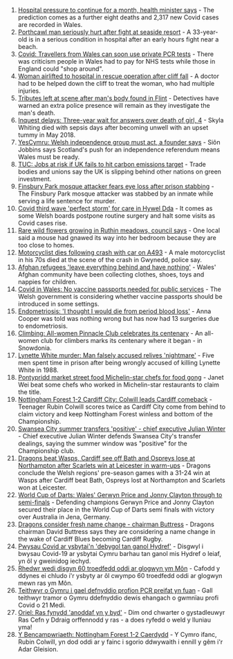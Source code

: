 1. [Hospital pressure to continue for a month, health minister says](https://www.bbc.co.uk/news/uk-wales-58535611?at_medium=RSS&at_campaign=KARANGA) - The prediction comes as a further eight deaths and 2,317 new Covid cases are recorded in Wales.
2. [Porthcawl man seriously hurt after fight at seaside resort](https://www.bbc.co.uk/news/uk-wales-58537841?at_medium=RSS&at_campaign=KARANGA) - A 33-year-old is in a serious condition in hospital after an early hours fight near a beach.
3. [Covid: Travellers from Wales can soon use private PCR tests](https://www.bbc.co.uk/news/uk-wales-58532433?at_medium=RSS&at_campaign=KARANGA) - There was criticism people in Wales had to pay for NHS tests while those in England could "shop around".
4. [Woman airlifted to hospital in rescue operation after cliff fall](https://www.bbc.co.uk/news/uk-wales-58535604?at_medium=RSS&at_campaign=KARANGA) - A doctor had to be helped down the cliff to treat the woman, who had multiple injuries.
5. [Tributes left at scene after man's body found in Flint](https://www.bbc.co.uk/news/uk-wales-58535603?at_medium=RSS&at_campaign=KARANGA) - Detectives have warned an extra police presence will remain as they investigate the man's death.
6. [Inquest delays: Three-year wait for answers over death of girl, 4](https://www.bbc.co.uk/news/uk-wales-57657960?at_medium=RSS&at_campaign=KARANGA) - Skyla Whiting died with sepsis days after becoming unwell with an upset tummy in May 2018.
7. [YesCymru: Welsh independence group must act, a founder says](https://www.bbc.co.uk/news/uk-wales-politics-58519193?at_medium=RSS&at_campaign=KARANGA) - Siôn Jobbins says Scotland's push for an independence referendum means Wales must be ready.
8. [TUC: Jobs at risk if UK fails to hit carbon emissions target](https://www.bbc.co.uk/news/business-58519996?at_medium=RSS&at_campaign=KARANGA) - Trade bodies and unions say the UK is slipping behind other nations on green investment.
9. [Finsbury Park mosque attacker fears eye loss after prison stabbing](https://www.bbc.co.uk/news/uk-wales-58530744?at_medium=RSS&at_campaign=KARANGA) - The Finsbury Park mosque attacker was stabbed by an inmate while serving a life sentence for murder.
10. [Covid third wave 'perfect storm' for care in Hywel Dda](https://www.bbc.co.uk/news/uk-wales-58530738?at_medium=RSS&at_campaign=KARANGA) - It comes as some Welsh boards postpone routine surgery and halt some visits as Covid cases rise.
11. [Rare wild flowers growing in Ruthin meadows, council says](https://www.bbc.co.uk/news/uk-wales-58491003?at_medium=RSS&at_campaign=KARANGA) - One local said a mouse had gnawed its way into her bedroom because they are too close to homes.
12. [Motorcyclist dies following crash with car on A493](https://www.bbc.co.uk/news/uk-wales-58523053?at_medium=RSS&at_campaign=KARANGA) - A male motorcyclist in his 70s died at the scene of the crash in Gwynedd, police say.
13. [Afghan refugees 'leave everything behind and have nothing'](https://www.bbc.co.uk/news/uk-wales-58523870?at_medium=RSS&at_campaign=KARANGA) - Wales' Afghan community have been collecting clothes, shoes, toys and nappies for children.
14. [Covid in Wales: No vaccine passports needed for public services](https://www.bbc.co.uk/news/uk-wales-58521379?at_medium=RSS&at_campaign=KARANGA) - The Welsh government is considering whether vaccine passports should be introduced in some settings.
15. [Endometriosis: 'I thought I would die from period blood loss'](https://www.bbc.co.uk/news/uk-wales-58506814?at_medium=RSS&at_campaign=KARANGA) - Anna Cooper was told was nothing wrong but has now had 13 surgeries due to endometriosis.
16. [Climbing: All-women Pinnacle Club celebrates its centenary](https://www.bbc.co.uk/news/uk-wales-58496185?at_medium=RSS&at_campaign=KARANGA) - An all-women club for climbers marks its centenary where it began - in Snowdonia.
17. [Lynette White murder: Man falsely accused relives 'nightmare'](https://www.bbc.co.uk/news/uk-wales-58493595?at_medium=RSS&at_campaign=KARANGA) - Five men spent time in prison after being wrongly accused of killing Lynette White in 1988.
18. [Pontypridd market street food Michelin-star chefs for food gong](https://www.bbc.co.uk/news/uk-wales-58487867?at_medium=RSS&at_campaign=KARANGA) - Janet Wei beat some chefs who worked in Michelin-star restaurants to claim the title.
19. [Nottingham Forest 1-2 Cardiff City: Colwill leads Cardiff comeback](https://www.bbc.co.uk/sport/football/58451969?at_medium=RSS&at_campaign=KARANGA) - Teenager Rubin Colwill scores twice as Cardiff City come from behind to claim victory and keep Nottingham Forest winless and bottom of the Championship.
20. [Swansea City summer transfers 'positive' - chief executive Julian Winter](https://www.bbc.co.uk/sport/football/58530968?at_medium=RSS&at_campaign=KARANGA) - Chief executive Julian Winter defends Swansea City's transfer dealings, saying the summer window was "positive" for the Championship club.
21. [Dragons beat Wasps, Cardiff see off Bath and Ospreys lose at Northampton after Scarlets win at Leicester in warm-ups](https://www.bbc.co.uk/sport/rugby-union/58506819?at_medium=RSS&at_campaign=KARANGA) - Dragons conclude the Welsh regions' pre-season games with a 31-24 win at Wasps after Cardiff beat Bath, Ospreys lost at Northampton and Scarlets won at Leicester.
22. [World Cup of Darts: Wales' Gerwyn Price and Jonny Clayton through to semi-finals](https://www.bbc.co.uk/sport/darts/58533293?at_medium=RSS&at_campaign=KARANGA) - Defending champions Gerwyn Price and Jonny Clayton secured their place in the World Cup of Darts semi finals with victory over Australia in Jena, Germany.
23. [Dragons consider fresh name change - chairman Buttress](https://www.bbc.co.uk/sport/rugby-union/58529060?at_medium=RSS&at_campaign=KARANGA) - Dragons chairman David Buttress says they are considering a name change in the wake of Cardiff Blues becoming Cardiff Rugby.
24. [Pwysau Covid ar ysbytai'n 'debygol tan ganol Hydref'](https://www.bbc.co.uk/newyddion/58537398?at_medium=RSS&at_campaign=KARANGA) - Disgwyl i bwysau Covid-19 ar ysbytai Cymru barhau tan ganol mis Hydref o leiaf, yn ôl y gweinidog iechyd.
25. [Rhedwr wedi disgyn 60 troedfedd oddi ar glogwyn ym Môn](https://www.bbc.co.uk/newyddion/58531125?at_medium=RSS&at_campaign=KARANGA) - Cafodd y ddynes ei chludo i'r ysbyty ar ôl cwympo 60 troedfedd oddi ar glogwyn mewn ras ym Môn.
26. [Teithwyr o Gymru i gael defnyddio profion PCR preifat yn fuan](https://www.bbc.co.uk/newyddion/58531126?at_medium=RSS&at_campaign=KARANGA) - Gall teithwyr tramor o Gymru ddefnyddio dewis ehangach o gwmnïau profi Covid o 21 Medi.
27. [Oriel: Ras fynydd 'anoddaf yn y byd'](https://www.bbc.co.uk/newyddion/58488105?at_medium=RSS&at_campaign=KARANGA) - Dim ond chwarter o gystadleuwyr Ras Cefn y Ddraig orffennodd y ras - a does ryfedd o weld y lluniau yma!
28. [Y Bencampwriaeth: Nottingham Forest 1-2 Caerdydd](https://www.bbc.co.uk/newyddion/58538687?at_medium=RSS&at_campaign=KARANGA) - Y Cymro ifanc, Rubin Colwill, yn dod oddi ar y fainc i sgorio ddwywaith i ennill y gêm i'r Adar Gleision.
